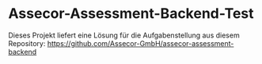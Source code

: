 # Assecor-Assessment-Backend-Test

Dieses Projekt liefert eine Lösung für die Aufgabenstellung aus diesem Repository:
https://github.com/Assecor-GmbH/assecor-assessment-backend
